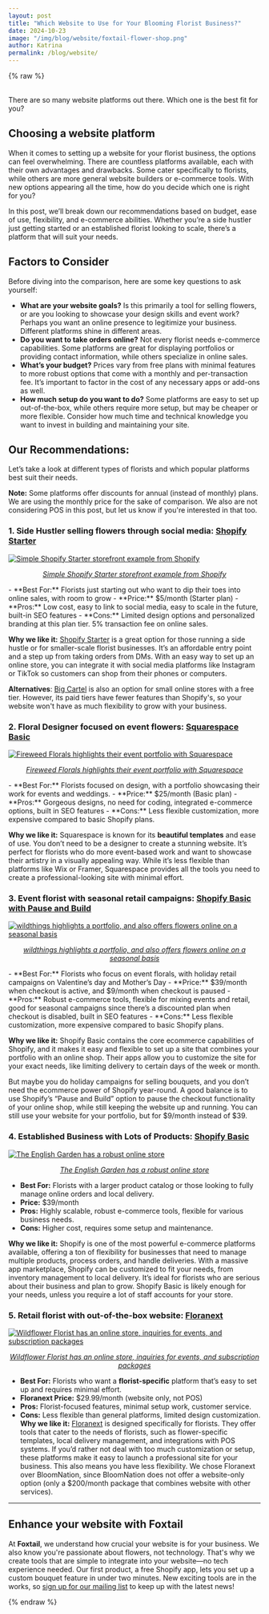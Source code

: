 ```yaml
---
layout: post
title: "Which Website to Use for Your Blooming Florist Business?"
date: 2024-10-23
image: "/img/blog/website/foxtail-flower-shop.png"
author: Katrina
permalink: /blog/website/
---
```

{% raw  %}

<br/>
There are so many website platforms out there. Which one is the best fit for you?

## Choosing a website platform

When it comes to setting up a website for your florist business, the options can feel overwhelming. There are countless platforms available, each with their own advantages and drawbacks. Some cater specifically to florists, while others are more general website builders or e-commerce tools. With new options appearing all the time, how do you decide which one is right for you?

In this post, we’ll break down our recommendations based on budget, ease of use, flexibility, and e-commerce abilities. Whether you’re a side hustler just getting started or an established florist looking to scale, there’s a platform that will suit your needs. 


## Factors to Consider

Before diving into the comparison, here are some key questions to ask yourself:
- **What are your website goals?** Is this primarily a tool for selling flowers, or are you looking to showcase your design skills and event work? Perhaps you want an online presence to legitimize your business. Different platforms shine in different areas.
- **Do you want to take orders online?** Not every florist needs e-commerce capabilities. Some platforms are great for displaying portfolios or providing contact information, while others specialize in online sales.
- **What’s your budget?** Prices vary from free plans with minimal features to more robust options that come with a monthly and per-transaction fee. It’s important to factor in the cost of any necessary apps or add-ons as well.
- **How much setup do you want to do?** Some platforms are easy to set up out-of-the-box, while others require more setup, but may be cheaper or more flexible. Consider how much time and technical knowledge you want to invest in building and maintaining your site.

## Our Recommendations:
Let’s take a look at different types of florists and which popular platforms best suit their needs.

**Note:** Some platforms offer discounts for annual (instead of monthly) plans. We are using the monthly price for the sake of comparison. We also are not considering POS in this post, but let us know if you're interested in that too.

### 1. **Side Hustler selling flowers through social media: [Shopify Starter](https://www.shopify.com/starter)**
[![Simple Shopify Starter storefront example from Shopify](/img/blog/website/spotlight.png)](https://themes.shopify.com/themes/spotlight/styles/default/preview)
<p style="text-align: center;">
  <a href="https://themes.shopify.com/themes/spotlight/styles/default/preview/" target="_blank"><em>Simple Shopify Starter storefront example from Shopify</em></a>
</p>
   - **Best For:** Florists just starting out who want to dip their toes into online sales, with room to grow
   - **Price:** $5/month (Starter plan)
   - **Pros:** Low cost, easy to link to social media, easy to scale in the future, built-in SEO features
   - **Cons:** Limited design options and personalized branding at this plan tier. 5% transaction fee on online sales.
   
   **Why we like it:**
     [Shopify Starter](https://www.shopify.com/starter) is a great option for those running a side hustle or for smaller-scale florist businesses. It’s an affordable entry point and a step up from taking orders from DMs. With an easy way to set up an online store, you can integrate it with social media platforms like Instagram or TikTok so customers can shop from their phones or computers.

  **Alternatives**: [Big Cartel](https://www.bigcartel.com) is also an option for small online stores with a free tier. However, its paid tiers have fewer features than Shopify's, so your website won't have as much flexibility to grow with your business.


### 2. **Floral Designer focused on event flowers: [Squarespace Basic](https://www.squarespace.com/pricing)**
[![Fireweed Florals highlights their event portfolio with Squarespace](/img/blog/website/fireweed-florals.png)](https://www.fireweedflorals.com/)
<p style="text-align: center;">
  <a href="https://www.fireweedflorals.com/" target="_blank"><em>Fireweed Florals highlights their event portfolio with Squarespace</em></a>
</p>
   - **Best For:** Florists focused on design, with a portfolio showcasing their work for events and weddings.
   - **Price:** $25/month (Basic plan)
   - **Pros:** Gorgeous designs, no need for coding, integrated e-commerce options, built in SEO features
   - **Cons:** Less flexible customization, more expensive compared to basic Shopify plans.

   **Why we like it:**
     Squarespace is known for its **beautiful templates** and ease of use. You don’t need to be a designer to create a stunning website. It’s perfect for florists who do more event-based work and want to showcase their artistry in a visually appealing way. While it’s less flexible than platforms like Wix or Framer, Squarespace provides all the tools you need to create a professional-looking site with minimal effort.


### 3. **Event florist with seasonal retail campaigns: [Shopify Basic with Pause and Build](https://help.shopify.com/en/manual/intro-to-shopify/pricing-plans/plans-features/basic-shopify-plan)**
[![wildthings highlights a portfolio, and also offers flowers online on a seasonal basis](/img/blog/website/wildthings.png)](https://www.wildthings.la/)
<p style="text-align: center;">
  <a href="https://www.wildthings.la/" target="_blank"><em>wildthings highlights a portfolio, and also offers flowers online on a seasonal basis</em></a>
</p>
   - **Best For:** Florists who focus on event florals, with holiday retail campaigns on Valentine’s day and Mother’s Day
   - **Price:** $39/month when checkout is active, and $9/month when checkout is paused
    - **Pros:** Robust e-commerce tools, flexible for mixing events and retail, good for seasonal campaigns since there’s a discounted plan when checkout is disabled, built in SEO features
   - **Cons:** Less flexible customization, more expensive compared to basic Shopify plans.

**Why we like it:**
Shopify Basic contains the core ecommerce capabilities of Shopify, and it makes it easy and flexible to set up a site that combines your portfolio with an online shop. Their apps allow you to customize the site for your exact needs, like limiting delivery to certain days of the week or month.
    
But maybe you do holiday campaigns for selling bouquets, and you don’t need the ecommerce power of Shopify year-round. A good balance is to use Shopify’s “Pause and Build” option to pause the checkout functionality of your online shop, while still keeping the website up and running. You can still use your website for your portfolio, but for $9/month instead of $39.

### 4. **Established Business with Lots of Products: [Shopify Basic](https://help.shopify.com/en/manual/intro-to-shopify/pricing-plans/plans-features/basic-shopify-plan)**
[![The English Garden has a robust online store](/img/blog/website/english-garden.png)](https://www.theenglishgarden.com/)
<p style="text-align: center;">
  <a href="https://www.theenglishgarden.com/" target="_blank"><em>The English Garden has a robust online store</em></a>
</p>

   - **Best For:** Florists with a larger product catalog or those looking to fully manage online orders and local delivery.
   - **Price:** $39/month
   - **Pros:** Highly scalable, robust e-commerce tools, flexible for various business needs.
   - **Cons:** Higher cost, requires some setup and maintenance.


   **Why we like it:**
    Shopify is one of the most powerful e-commerce platforms available, offering a ton of flexibility for businesses that need to manage multiple products, process orders, and handle deliveries.
     With a massive app marketplace, Shopify can be customized to fit your needs, from inventory management to local delivery. It’s ideal for florists who are serious about their business and plan to grow. Shopify Basic is likely enough for your needs, unless you require a lot of staff accounts for your store.

### 5. **Retail florist with out-of-the-box website: [Floranext](https://floranext.com/)**
[![Wildflower Florist has an online store, inquiries for events, and subscription packages](/img/blog/website/wildflower.png)](https://www.wildflowersanclemente.com/)
<p style="text-align: center;">
  <a href="https://www.wildflowersanclemente.com/" target="_blank"><em>Wildflower Florist has an online store, inquiries for events, and subscription packages</em></a>
</p>

 - **Best For:** Florists who want a **florist-specific** platform that’s easy to set up and requires minimal effort.
 - **Floranext Price:** $29.99/month (website only, not POS)
 - **Pros:** Florist-focused features, minimal setup work, customer service.
 - **Cons:** Less flexible than general platforms, limited design customization.
 **Why we like it:**
    [Floranext](https://floranext.com/) is designed specifically for florists. They offer tools that cater to the needs of florists, such as flower-specific templates, local delivery management, and integrations with POS systems. If you’d rather not deal with too much customization or setup, these platforms make it easy to launch a professional site for your business. This also means you have less flexibility. We chose Floranext over BloomNation, since BloomNation does not offer a website-only option (only a $200/month package that combines website with other services). 


---

## Enhance your website with Foxtail

At **Foxtail**, we understand how crucial your website is for your business. We also know you're passionate about flowers, not technology. That's why we create tools that are simple to integrate into your website—no tech experience needed. Our first product, a free Shopify app, lets you set up a custom bouquet feature in under two minutes. New exciting tools are in the works, so [sign up for our mailing list](#) to keep up with the latest news!

{% endraw  %}
